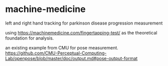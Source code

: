 # machine-medicine
left and right hand tracking for parkinson disease progression measurement


using https://machinemedicine.com/fingertapping-test/ as the theoretical foundation for analysis.

an existing example from CMU for pose measurement. 
https://github.com/CMU-Perceptual-Computing-Lab/openpose/blob/master/doc/output.md#pose-output-format
